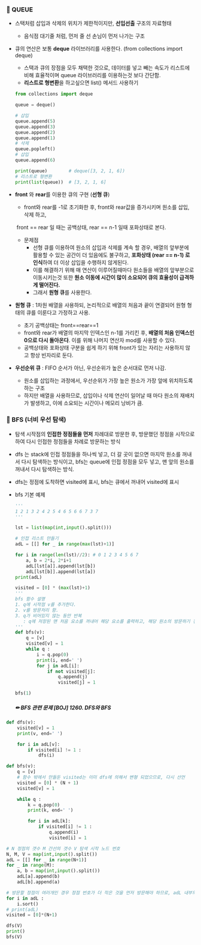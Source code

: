### 📕 QUEUE 

- 스택처럼 삽입과 삭제의 위치가 제한적이지만, **선입선출** 구조의 자료형태

  - 음식점 대기줄 처럼, 먼저 줄 선 손님이 먼저 나가는 구조

- 큐의 연산은 보통 **deque** 라이브러리를 사용한다. (from collections import deque)

  - 스택과 큐의 장점을 모두 채택한 것으로, 데이터를 넣고 빼는 속도가 리스트에 비해 효율적이며 queue 라이브러리를 이용하는것 보다 간단함. 
  - **리스트로 형변환**을 하고싶으면 list() 메서드 사용하기

  ```python
  from collections import deque
  
  queue = deque()
  
  # 삽입
  queue.append(5)
  queue.append(3)
  queue.append(2)
  queue.append(1)
  # 삭제
  queue.popleft()
  # 삽입
  queue.append(6)
  
  print(queue)        # deque([3, 2, 1, 6])
  # 리스트로 형변환
  print(list(queue))  # [3, 2, 1, 6]
  ```

- **front** 와 **rear**를 이용한 큐의 구현 (**선형 큐**)

  - front와 rear를 -1로 초기화한 후, front와 rear값을 증가시키며 원소를 삽입, 삭제 하고, 

  ​       front == rear 일 때는 공백상태, rear == n-1 일때 포화상태로 본다.

  - 문제점
    - 선형 큐를 이용하여 원소의 삽입과 삭제를 계속 할 경우, 배열의 앞부분에 활용할 수 있는 공간이 더 있음에도 불구하고, **포화상태 (rear == n-1) 로 인식**하여 더 이상 삽입을 수행하지 않게된다.
    - 이를 해결하기 위해 매 연산이 이루어질때마다 원소들을 배열의 앞부분으로 이동시키는것 또한 **원소 이동에 시간이 많이 소요되어 큐의 효율성이 급격하게 떨어진다.**
    - 그래서 **원형 큐**를 사용한다.

- **원형 큐** : 1차원 배열을 사용하되, 논리적으로 배열의 처음과 끝이 연결되어 원형 형태의 큐를 이룬다고 가정하고 사용.

  - 초기 공백상태는 front==rear==1
  - front와 rear가 배열의 마지막 인덱스인 n-1를 가리킨 후, **배열의 처음 인덱스인 0으로 다시 돌아온다**. 이를 위해 나머지 연산자 mod를 사용할 수 있다.
  - 공백상태와 포화상태 구분을 쉽게 하기 위해 front가 있는 자리는 사용하지 않고 항상 빈자리로 둔다.

- **우선순위 큐** : FIFO 순서가 아닌, 우선순위가 높은 순서대로 먼저 나감.

  - 원소를 삽입하는 과정에서, 우선순위가 가장 높은 원소가 가장 앞에 위치하도록 하는 구조
  - 하지만 배열을 사용하므로, 삽입이나 삭제 연산이 일어날 때 마다 원소의 재배치가 발생하고, 이에 소요되는 시간이나 메모리 낭비가 큼.








### 📗 BFS (너비 우선 탐색)

- 탐색 시작점의 **인접한 정점들을 먼저** 차례대로 방문한 후, 방문했던 정점을 시작으로 하여 다시 인접한 정점들을 차례로 방문하는 방식

- dfs 는 stack에 인접 정점들을 하나씩 넣고, 더 갈 곳이 없으면 마지막 원소를 꺼내서 다시 탐색하는 방식이고, bfs는 queue에 인접 정점을 모두 넣고, 맨 앞의 원소를 꺼내서 다시 탐색하는 방식.

- dfs는 정점에 도착하면 visited에 표시, bfs는 큐에서 꺼내어 visited에 표시

- bfs 기본 예제

  ```python
  '''
  1 2 1 3 2 4 2 5 4 6 5 6 6 7 3 7
  '''
  
  lst = list(map(int,input().split()))
  
  # 인접 리스트 만들기
  adL = [[] for _ in range(max(lst)+1)]
  
  for i in range(len(lst)//2): # 0 1 2 3 4 5 6 7
      a, b = 2*i, 2*i+1
      adL[lst[a]].append(lst[b])
      adL[lst[b]].append(lst[a])
  print(adL)
  
  visited = [0] * (max(lst)+1)
  '''
  bfs 함수 설명
  1. q에 시작점 v를 추가한다.
  2. v를 방문처리 함.
  3. q가 비어있지 않는 동안 반복 
     : q에 저장된 맨 처음 요소를 꺼내어 해당 요소를 출력하고, 해당 원소의 방문하기 전인 인접원소를 q에 넣고, 방문처리
  '''
  def bfs(v):
      q = [v]
      visited[v] = 1
      while q :
          i = q.pop(0)
          print(i, end=' ')
          for j in adL[i]:
              if not visited[j]:
                  q.append(j)
                  visited[j] = 1
  
  bfs(1)
  ```

  #####  ✏ BFS 관련 문제 [BOJ] 1260. DFS와 BFS

```python
def dfs(v):
    visited[v] = 1
    print(v, end=' ')

    for i in adL[v]:
        if visited[i] != 1 :
            dfs(i)

def bfs(v):
    q = [v]
    # 함수 밖에서 만들둔 visited는 이미 dfs에 의해서 변형 되었으므로, 다시 선언
    visited = [0] * (N + 1)
    visited[v] = 1

    while q :
        k = q.pop(0)
        print(k, end=' ')

        for i in adL[k]:
            if visited[i] != 1 :
                q.append(i)
                visited[i] = 1

# N 정점의 갯수 M 간선의 갯수 V 탐색 시작 노드 번호
N, M, V = map(int,input().split())
adL = [[] for _ in range(N+1)]
for _ in range(M):
    a, b = map(int,input().split())
    adL[a].append(b)
    adL[b].append(a)

# 방문할 정점이 여러개인 경우 정점 번호가 더 작은 것을 먼저 방문해야 하므로, adL 내부의 리스트들 오름차순으로 정렬
for i in adL :
    i.sort()
# print(adL)
visited = [0]*(N+1)

dfs(V)
print()
bfs(V)
```

